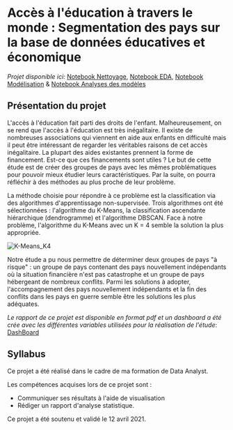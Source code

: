 # Accès à l'éducation à travers le monde : Segmentation des pays sur la base de données éducatives et économique

*Projet disponible ici:* [Notebook Nettoyage](https://github.com/Sylvariane/acces_education/blob/main/1_data_cleaning.ipynb), [Notebook EDA](https://github.com/Sylvariane/acces_education/blob/main/2_data_EDA.ipynb), [Notebook Modélisation](https://github.com/Sylvariane/acces_education/blob/main/3_data_modeling.ipynb) & [Notebook Analyses des modèles](https://github.com/Sylvariane/acces_education/blob/main/4_Model_analysis.ipynb)

## Présentation du projet

L'accès à l'éducation fait parti des droits de l'enfant. Malheureusement, on se rend que l'accès à l'éducation est très inégalitaire. Il existe de nombreuses associations qui viennent en aide aux enfants en difficulté mais il peut être intéressant de regarder les véritables raisons de cet accès inégalitaire. La plupart des aides existantes prennent la forme de financement. Est-ce que ces financements sont utiles ? Le but de cette étude est de créer des groupes de pays avec les mêmes problématiques pour pouvoir mieux étudier leurs caractéristiques. Par la suite, on pourra réfléchir à des méthodes au plus proche de leur problème.

La méthode choisie pour répondre à ce problème est la classification via des algorithmes d'apprentissage non-supervisée. Trois algorithmes ont été sélectionnées : l'algorithme du K-Means, la classification ascendante hiérarchique (dendrogramme) et l'algorithme DBSCAN. Face à notre problème, l'algorithme du K-Means avec un K = 4 semble la solution la plus appropriée.

![K-Means_K4](https://user-images.githubusercontent.com/64648386/115602142-e39ba580-a2de-11eb-92bf-2460d1257672.png)

Notre étude a pu nous permettre de déterminer deux groupes de pays "à risque" : un groupe de pays contenant des pays nouvellement indépendants où la situation financière n'est pas catastrophe et un groupe de pays hébergeant de nombreux conflits. Parmi les solutions à adopter, l'accompagnement des pays nouvellement indépendants et la fin des conflits dans les pays en guerre semble être les solutions les plus adéquates. 

*Le rapport de ce projet est disponible en format pdf et un dashboard a été crée avec les différentes variables utilisées pour la réalisation de l'étude*: [DashBoard](https://public.tableau.com/views/Acceslducationtraverslemonde/Tableaudebord6?:language=fr&:display_count=y&:origin=viz_share_link)

## Syllabus

Ce projet a été réalisé dans le cadre de ma formation de Data Analyst.

Les compétences acquises lors de ce projet sont :

- Communiquer ses résultats à l'aide de visualisation
- Rédiger un rapport d'analyse statistique.

Ce projet a été soutenu et validé le 12 avril 2021.

